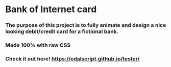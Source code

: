 # Bank of Internet card

### The purpose of this project is to fully animate and design a nice looking debit/credit card for a fictional bank. 

### Made 100% with raw CSS 

### Check it out here! https://edalscript.github.io/tester/
